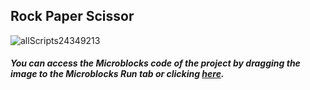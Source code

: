 ## Rock Paper Scissor
![allScripts24349213](https://user-images.githubusercontent.com/112697142/203072692-aa722c3e-1c13-4377-9fe2-6fbaefd1fcbf.png)


##### You can access the Microblocks code of the project by dragging the image to the Microblocks Run tab or clicking [here](https://microblocks.fun/run/microblocks.html#scripts=GP%20Scripts%0Adepends%20%27OLED%20Graphics%27%20%27PicoBricks%27%0A%0Ascript%20924%2088%20%7B%0AwhenCondition%20%28pb_button%29%0AOLEDInit_I2C%20%27OLED_0.96in%27%20%273C%27%200%20false%0AOLEDclear%0AwaitMillis%203000%0Ar_p_s%20%3D%20%28random%201%203%29%0Aif%20%28r_p_s%20%3D%3D%201%29%20%7B%0A%20%20OLEDwrite%20%27Rocks%27%2010%2020%20false%0A%7D%20%28r_p_s%20%3D%3D%202%29%20%7B%0A%20%20OLEDwrite%20%27paper%27%2010%2020%20false%0A%7D%20else%20%7B%0A%20%20OLEDwrite%20%27scissors%27%2010%2020%20false%0A%7D%0Ar_p_s%20%3D%200%0AwaitMillis%203000%0AOLEDwrite%20%27Press%20%27%2040%2030%20false%0AOLEDwrite%20%27the%20button%27%2026%2040%20false%0A%7D%0A%0Ascript%20465%20103%20%7B%0AwhenStarted%0AOLEDInit_I2C%20%27OLED_0.96in%27%20%273C%27%200%20false%0AwaitMillis%20100%0AOLEDwrite%20%27Rock%27%2040%2030%20false%0AwaitMillis%20100%0AOLEDclear%0AwaitMillis%20100%0AOLEDwrite%20%27paper%27%2040%2030%20false%0AwaitMillis%20100%0AOLEDclear%0AwaitMillis%20100%0AOLEDwrite%20%27scissors%27%2040%2030%20false%0AwaitMillis%20300%0AOLEDclear%0AOLEDwrite%20%27Press%20%27%2040%2020%20false%0AOLEDwrite%20%27the%20button%27%2026%2030%20false%0AOLEDwrite%20%27Wait%20the%203%20sec%27%2010%2050%20false%0A%7D%0A%0A "here").
